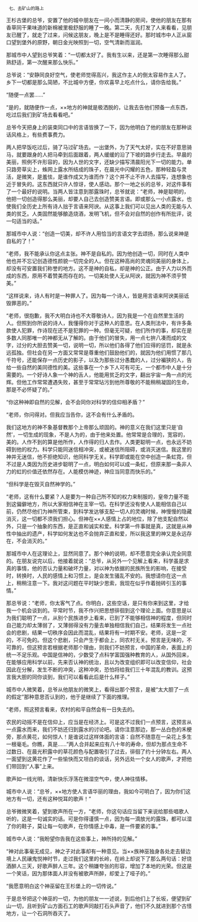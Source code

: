      七、去矿山的路上 

   王杉古堡的总爷，安置了他的城中朋友在一间小而清静的房间，使他的朋友在那有香草同干果味道的新棉被里极舒服的睡了一晚。第二天，先打发了人来看看，见朋友已醒了，就走了过来，问候这朋友，晚上是不是睡得还好。那时城市中人正从窗口望到堡外的原野，朝日金光映照到一切，空气清新而滋润。

   那城市中人望到总爷笑着：“一切都太好了。我有生以来，还是第一次睡得那么甜熟舒适，第一次醒来那么快乐。” 

   总爷说：“安静同良好空气，使老师觉得高兴，我这作主人的倒太容易作主人了。乡下一切都是那么简陋，不比城中方便，你欢喜早上吃点什么，请你告给我。” 

   “随便一点罢……” 

   “是的，就随便作一点，××地方的神就是极洒脱的，让我去告他们预备一点东西，吃过后我们到矿场去看看吧。” 

   总爷今天把身上的装束同口中的言语皆换了一下，因为他明白了他的朋友在那种谈话风格上，有些费事费力。 

   两人把早饭吃过后，骑了马过矿场去。一出堡外，为了天气太好，实在不好意思骑马，就要跟身的人把马牵到后面跟着，两人缓缓的沿了下坡的路步行走去。早晨的美丽，照例不许形容的，因为人世的文字，还缺少描写清晨阳光下一切的能力。单只路旁草尖上，蛛网上露水所结成的珠子，在晨光中闪耀的五色，那种轻盈与灵活，是微笑，是羞怯，是谁作成又为谁而作？这个并不止不许人去描写，连想象也近于冒失的。这东西就只许人惊讶，使人感动。那个一地之长的总爷，对这件事有了一个最好的说明。当两人皆注意到那露珠时，总爷就说：“老师，神是聪明的，他把一切创造得那么美丽，却要人自己去创造赞美言语。即或那么一小点露水，也使我们全历史上所有诗人拙于言语来阿谀。从这事上我们可以见出人类的无能与人类的贫乏。人类固然能够酿造烧酒，发明飞机，但不会对自然的创作有所批评，说一句适当的话。” 

   那城市中人说：“创造一切美，却不许人用恰当的言语文字去颂扬，那么说来神是自私的了！” 

   “老师，我不能承认你这点主张。神不是自私的。因为他创造一切，同时在人类中他也并不忘记创造德性颜貌一切完全的人。但在这种高尚的灵魂同美丽的身体上，却没有可安置我们称誉的地方。这不是神的自私，却是神的公正。由于人力以外而成的东西，原用不着赞美而存在的。一切美处使人无从阿谀，就因为神不须乎赞美。” 

   “这样说来，诗人有时是一种罪人了。因为每一个诗人，皆是用言语来阿谀美丽诋毁罪恶的。” 

   “老师，很抱歉，我不大明白诗也不大尊敬诗人，因为我是一个在自然里生活的人。但照到你所说的诗人，我懂得你对于这种人的意思。在人类刑法中，有许多条款使人犯罪，作诗现在还不是犯罪的一种。但毫无可疑，他们所作的事，却实在是多数人同那唯一的神都无从了解的。由于他们的冒失，用一点七拚八凑而成的文字，过分的大胆去赞美一切，说明一切，所以他们各得了他们应得的惩罚，就是永远孤独。但社会在另一方面又常常是尊重他们鼓励他们的，就因为他们用惯了那几千符号，还能保存一点历史的影子，以及为那些过分愚蠢的人，过分褊狭的人，告给一些自然的美同德性的美。这些事在一个乡下人可有可无，一个都市中人是十分需要的。一个好诗人象一个神的舌人，他能用贫乏的文字，翻出宇宙一角一点的光辉。但他工作常常遭遇失败，甚至于常常玷污到他所尊敬的不能稍稍凝固的生命，那是不必怀疑了的。” 

   “你这种神即自然的见解，会不会同你对科学的信仰相矛盾？” 

   “老师，你问得对。但我应当告你，这不会有什么矛盾的。 

   我们这地方的神不象基督教那个上帝那么顽固的。神的意义在我们这里只是‘自然’，一切生成的现象，不是人为的，由于他来处置。他常常是合理的，宽容的，美的。人作不到的算是他所作，人作得的归人去作。人类更聪明一点，也永远不妨碍到他的权力。科学只能同迷信相冲突，或被迷信所阻碍，或消灭迷信。我这里的神并无迷信，他不拒绝知识，他同科学无关。科学即或能在空中创造一条虹霓，但不过是人类因为历史进步聪明了一点，明白如何可以成一条虹，但原来那一条非人力的虹的价值还依然存在。人能模仿神迹，神应当同意而快乐的。” 

   “但科学是在毁灭自然神学的。” 

   “老师，这有什么要紧？人是要为一种自己所不知的权力来制服的，皇帝力量不能到这偏僻地方，所以大家相信神在主宰一切。在科学还没有使人人能相信自己以前，仍然尽他们为神所管束，到科学发达够支配一切人的灵魂时候，神慢慢的隐藏消灭，这一切都不须我们担心。但神在××人感情上占的地位，除了他支配自然以外，只是一个抽象的东西，是正直和诚实和爱。科学第一件事就是真，这就是从神性中抽出的遗产，科学如何发达也不会抛弃正直和爱，所以我这里的神又是永远存在，不会消灭的。” 

   那城市中人在这理论上，显然同意了。那个神的说明，却不愿意完全承认完全同意的。在朋友说完以后，他接着就说：“总爷，从另外一个见解上看来，科学虽是求真的事情，他的否认力量和破坏力量，对以神为依据的民族所生的影响，在接受时，转换时，人民的感情上和习惯上，是会发生骚乱不安的。我想请你在这一点上，稍稍注意一下。我对这问题在平时缺少思索，我现在似乎作着抛砖引玉的事情。” 

   那总爷说：“老师，你太客气了点。你明白，这些空话，是只有你来到这里，才给我一个机会谈到的。平常时节，我不作兴把思想徘徊到这个理论上面。你意思是以为我们聪明了一点，从别个民族进步上看来，已到了不能够相信神的程度，但同时自己能力却太薄弱了，又薄弱得没有力量去单独相信我们自己，结果将发生一点社会的悲剧，结果一切秩序会因此而混乱，结果将有一时期不安。老师，这是一定的，不可免的。但这个悲剧，只会产生于都会上，同农村无关。预言是无味的，不可靠的，但这预言若根据老师那个理由，则我们不妨预言，中国的革命，表面上的统一不足乐观。中国是信神的，少数受了点科学富国强种教育的人，从国外回来，在能够应用科学以前，先来否认神的统治，且以为改变组织即可以改变信仰，社会因此在分解，发生不断的冲突，这种冲突，恐怕将给我们三十年混乱的教训。这预言我大胆的同你谈到，我们可以看看此后是什么样子。” 

   城市中人微笑着，总爷从他朋友的微笑上，看得出那个预言，是被“太大胆了一点的假定”那种意思否认到的，他于是继续了下面的推理。 

   “老师，照这预言看来，农村的和平自然会有一日失去的。 

   农民的动摇不是在信仰上，应当是在经济上。可是这不过我们一点预言，这预言从一点露水而来，我们不妨还归到露水的讨论吧。请你注意那边，那一丛白色的禾梗旁，那点黄花，如何惊人！是谁说过这样体面的言语：自然不随意在一朵花上多生一根毫毛。你瞧，真是……”两人合并起来应有八十年的寿命，但却为那点生命不过数日、在晨光积露中的草花颜色与配置吸引了过去，徘徊了约十分钟左右。两人一面望到这黄花作了一些愉快而又坦白的谈话，另外远处一个女人的歌声，才把他们带回到“人事”上来。

   歌声如一线光明，清新快乐浮荡在微湿空气中，使人神往情移。 

   城市中人说：“总爷，××地方使人言语华丽的理由，我如今可明白了，因为你们这地方有一切，还有这种悦耳的歌声！” 

   总爷微微笑着，望到歌声所在一方，“老师，你这句话应当留下来说给那些唱歌人听的，这是一句诚实的话。可是你得谨慎一点，因为每一滴放光的露珠，都可以湿了你的鞋子，莫让每一句歌声，在你情感上中毒，是一件要紧的事。” 

   城市中人说：“我盼望你告我在这些事上，神所持的见解。” 

   “神对此事毫无成见，神之子对此事却有一种意见。当××族神巫独身各处走去替边境上人民禳鬼悦神时节，走过我们这里的长岭，在岭上却说下了那么两句话：好烧酒醉人三天，好歌声醉人三年。这个稍嫌夸张的形容，增加了本地的光荣。但这是一个笑话，因为那体面人并没有被歌声所醉，却爱上了哑子的。” 

   “我愿意明白这个神巫留在王杉堡上的一切传说。” 

   于是总爷把这个神巫的一切，为他的朋友一一述说，到后他们上了长坂，便望到矿山一切，且听到矿山方面石工的歌声同敲打石头声音了，他们不久就进到那个古怪地方，让一个石洞所吞灭了。

